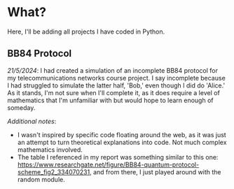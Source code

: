 # What?
Here, I'll be adding all projects I have coded in Python. 

## BB84 Protocol
*21/5/2024*: I had created a simulation of an incomplete BB84 protocol for my telecommunications networks course project. I say incomplete 
because I had struggled to simulate the latter half, 'Bob,' even though I did do 'Alice.' As it stands, I'm not sure when I'll complete it,
as it does require a level of mathematics that I'm unfamiliar with but would hope to learn enough of someday. 

*Additional notes*:
- I wasn't inspired by specific code floating around the web, as it was just an attempt to turn theoretical explanations into code. Not much complex mathematics involved.
- The table I referenced in my report was something similar to this one: https://www.researchgate.net/figure/BB84-quantum-protocol-scheme_fig2_334070231, and from there, I just played around with the random module.
